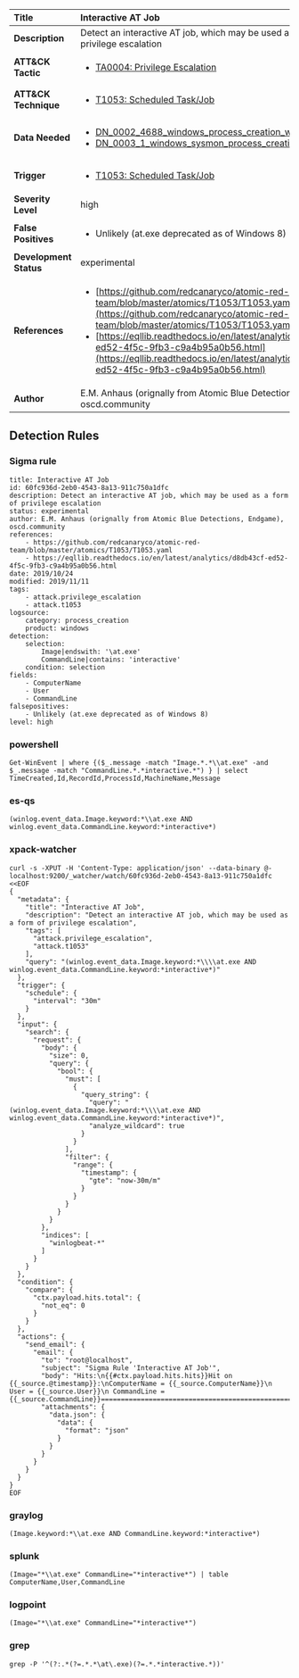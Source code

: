| Title                    | Interactive AT Job       |
|:-------------------------|:------------------|
| **Description**          | Detect an interactive AT job, which may be used as a form of privilege escalation |
| **ATT&amp;CK Tactic**    |  <ul><li>[TA0004: Privilege Escalation](https://attack.mitre.org/tactics/TA0004)</li></ul>  |
| **ATT&amp;CK Technique** | <ul><li>[T1053: Scheduled Task/Job](https://attack.mitre.org/techniques/T1053)</li></ul>  |
| **Data Needed**          | <ul><li>[DN_0002_4688_windows_process_creation_with_commandline](../Data_Needed/DN_0002_4688_windows_process_creation_with_commandline.md)</li><li>[DN_0003_1_windows_sysmon_process_creation](../Data_Needed/DN_0003_1_windows_sysmon_process_creation.md)</li></ul>  |
| **Trigger**              | <ul><li>[T1053: Scheduled Task/Job](../Triggers/T1053.md)</li></ul>  |
| **Severity Level**       | high |
| **False Positives**      | <ul><li>Unlikely (at.exe deprecated as of Windows 8)</li></ul>  |
| **Development Status**   | experimental |
| **References**           | <ul><li>[https://github.com/redcanaryco/atomic-red-team/blob/master/atomics/T1053/T1053.yaml](https://github.com/redcanaryco/atomic-red-team/blob/master/atomics/T1053/T1053.yaml)</li><li>[https://eqllib.readthedocs.io/en/latest/analytics/d8db43cf-ed52-4f5c-9fb3-c9a4b95a0b56.html](https://eqllib.readthedocs.io/en/latest/analytics/d8db43cf-ed52-4f5c-9fb3-c9a4b95a0b56.html)</li></ul>  |
| **Author**               | E.M. Anhaus (orignally from Atomic Blue Detections, Endgame), oscd.community |


## Detection Rules

### Sigma rule

```
title: Interactive AT Job
id: 60fc936d-2eb0-4543-8a13-911c750a1dfc
description: Detect an interactive AT job, which may be used as a form of privilege escalation
status: experimental
author: E.M. Anhaus (orignally from Atomic Blue Detections, Endgame), oscd.community
references:
    - https://github.com/redcanaryco/atomic-red-team/blob/master/atomics/T1053/T1053.yaml
    - https://eqllib.readthedocs.io/en/latest/analytics/d8db43cf-ed52-4f5c-9fb3-c9a4b95a0b56.html
date: 2019/10/24
modified: 2019/11/11
tags:
    - attack.privilege_escalation
    - attack.t1053
logsource:
    category: process_creation
    product: windows
detection:
    selection:
        Image|endswith: '\at.exe'
        CommandLine|contains: 'interactive'
    condition: selection
fields:
    - ComputerName
    - User
    - CommandLine
falsepositives:
    - Unlikely (at.exe deprecated as of Windows 8)
level: high

```





### powershell
    
```
Get-WinEvent | where {($_.message -match "Image.*.*\\at.exe" -and $_.message -match "CommandLine.*.*interactive.*") } | select TimeCreated,Id,RecordId,ProcessId,MachineName,Message
```


### es-qs
    
```
(winlog.event_data.Image.keyword:*\\at.exe AND winlog.event_data.CommandLine.keyword:*interactive*)
```


### xpack-watcher
    
```
curl -s -XPUT -H 'Content-Type: application/json' --data-binary @- localhost:9200/_watcher/watch/60fc936d-2eb0-4543-8a13-911c750a1dfc <<EOF
{
  "metadata": {
    "title": "Interactive AT Job",
    "description": "Detect an interactive AT job, which may be used as a form of privilege escalation",
    "tags": [
      "attack.privilege_escalation",
      "attack.t1053"
    ],
    "query": "(winlog.event_data.Image.keyword:*\\\\at.exe AND winlog.event_data.CommandLine.keyword:*interactive*)"
  },
  "trigger": {
    "schedule": {
      "interval": "30m"
    }
  },
  "input": {
    "search": {
      "request": {
        "body": {
          "size": 0,
          "query": {
            "bool": {
              "must": [
                {
                  "query_string": {
                    "query": "(winlog.event_data.Image.keyword:*\\\\at.exe AND winlog.event_data.CommandLine.keyword:*interactive*)",
                    "analyze_wildcard": true
                  }
                }
              ],
              "filter": {
                "range": {
                  "timestamp": {
                    "gte": "now-30m/m"
                  }
                }
              }
            }
          }
        },
        "indices": [
          "winlogbeat-*"
        ]
      }
    }
  },
  "condition": {
    "compare": {
      "ctx.payload.hits.total": {
        "not_eq": 0
      }
    }
  },
  "actions": {
    "send_email": {
      "email": {
        "to": "root@localhost",
        "subject": "Sigma Rule 'Interactive AT Job'",
        "body": "Hits:\n{{#ctx.payload.hits.hits}}Hit on {{_source.@timestamp}}:\nComputerName = {{_source.ComputerName}}\n        User = {{_source.User}}\n CommandLine = {{_source.CommandLine}}================================================================================\n{{/ctx.payload.hits.hits}}",
        "attachments": {
          "data.json": {
            "data": {
              "format": "json"
            }
          }
        }
      }
    }
  }
}
EOF

```


### graylog
    
```
(Image.keyword:*\\at.exe AND CommandLine.keyword:*interactive*)
```


### splunk
    
```
(Image="*\\at.exe" CommandLine="*interactive*") | table ComputerName,User,CommandLine
```


### logpoint
    
```
(Image="*\\at.exe" CommandLine="*interactive*")
```


### grep
    
```
grep -P '^(?:.*(?=.*.*\at\.exe)(?=.*.*interactive.*))'
```



